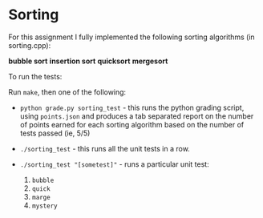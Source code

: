# Sorting

For this assignment I fully implemented the following sorting algorithms (in sorting.cpp):

**bubble sort** 
**insertion sort** 
**quicksort** 
**mergesort** 

To run the tests:

Run `make`, then one of the following:

* `python grade.py sorting_test` - this runs the python grading
  script, using `points.json` and produces a tab separated report on the number of points earned for each sorting algorithm based on the number of tests passed (ie, 5/5)
* `./sorting_test` - this runs all the unit tests in a row.
* `./sorting_test "[sometest]"` - runs a particular unit
  test:

    1. `bubble`
    2. `quick`
    3. `marge`
    4. `mystery`
